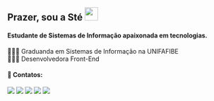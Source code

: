 ## Prazer, sou a Sté <img src="https://media.giphy.com/media/hvRJCLFzcasrR4ia7z/giphy.gif" width="30" >
#### Estudante de Sistemas de Informação apaixonada em tecnologias.

👩🏼‍🎓 Graduanda em Sistemas de Informação na UNIFAFIBE  
👩🏼‍💻 Desenvolvedora Front-End

#### 💬 Contatos:
<div>
<a href="https://www.twitch.tv/codigodaste" target="_blank"><img src="https://img.shields.io/badge/Twitch-9146FF?style=for-the-badge&logo=twitch&logoColor=white" target="_blank"></a>
<a href="https://www.instagram.com/steffanycaro.s/" target="_blank"><img src="https://img.shields.io/badge/-Instagram-%23E4405F?style=for-the-badge&logo=instagram&logoColor=white" target="_blank"></a>
<a href=https://www.youtube.com/@codigodaste7685" target="_blank"><img src="https://img.shields.io/badge/YouTube-FF0000?style=for-the-badge&logo=youtube&logoColor=white" target="_blank"></a>
<a href = "mailto:steffanyc.mkt@gmail.com"><img src="https://img.shields.io/badge/Gmail-D14836?style=for-the-badge&logo=gmail&logoColor=white" target="_blank"></a>
<a href="https://www.linkedin.com/in/steffanycarolinee" target="_blank"><img src="https://img.shields.io/badge/-LinkedIn-%230077B5?style=for-the-badge&logo=linkedin&logoColor=white" target="_blank"></a>   
</div>
